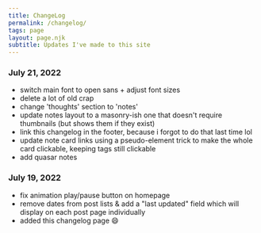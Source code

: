 ```yaml
---
title: ChangeLog
permalink: /changelog/
tags: page
layout: page.njk
subtitle: Updates I've made to this site
---
```



### July 21, 2022
* switch main font to open sans + adjust font sizes
* delete a lot of old crap
* change 'thoughts' section to 'notes'
* update notes layout to a masonry-ish one that doesn't require thumbnails (but shows them if they exist)
* link this changelog in the footer, because i forgot to do that last time lol 
* update note card links using a pseudo-element trick to make the whole card clickable, keeping tags still clickable
* add quasar notes 


### July 19, 2022

* fix animation play/pause button on homepage
* remove dates from post lists & add a "last updated" field which will display on each post page individually
* added this changelog page 😄
